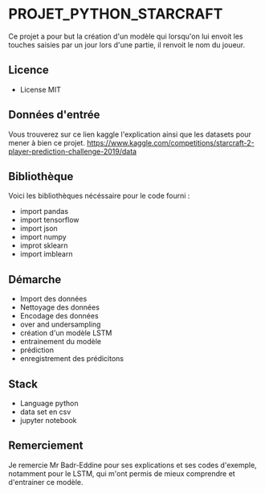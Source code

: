 # PROJET_PYTHON_STARCRAFT
Ce projet a pour but la création d'un modèle qui lorsqu'on lui envoit les touches saisies par un jour lors d'une partie, il renvoit le nom du joueur. 
## Licence
* License MIT
## Données d'entrée 
Vous trouverez sur ce lien kaggle l'explication ainsi que les datasets pour mener à bien ce projet. 
https://www.kaggle.com/competitions/starcraft-2-player-prediction-challenge-2019/data
## Bibliothèque
Voici les bibliothèques nécéssaire pour le code fourni : 
  * import pandas
  * import tensorflow
  * import json
  * import numpy
  * improt sklearn
  * import imblearn
## Démarche 
+ Import des données
+ Nettoyage des données
+ Encodage des données
+ over and undersampling
+ création d'un modèle LSTM
+ entrainement du modèle
+ prédiction
+ enregistrement des prédicitons
## Stack 
+ Language python
+ data set en csv
+ jupyter notebook
## Remerciement
Je remercie Mr Badr-Eddine pour ses explications et ses codes d'exemple, notamment pour le LSTM, qui m'ont permis de mieux comprendre et d'entrainer ce modèle.
